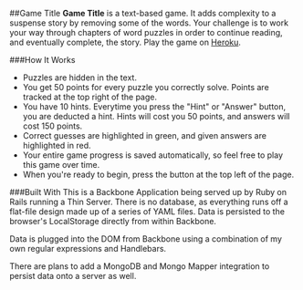 ##Game Title
**Game Title** is a text-based game. It adds complexity to a suspense story by removing some of the words. Your challenge is to work your way through chapters of word puzzles in order to continue reading, and eventually complete, the story. Play the game on [Heroku](http://game-title.herokuapp.com "Game Title").

###How It Works

- Puzzles are hidden in the text.
- You get 50 points for every puzzle you correctly solve. Points are tracked at the top right of the page.
- You have 10 hints. Everytime you press the "Hint" or "Answer" button, you are deducted a hint.
  Hints will cost you 50 points, and answers will cost 150 points.
- Correct guesses are highlighted in <span class="green-raw-highlight">green</span>, and given answers are highlighted in <span class="pink-raw-highlight">red</span>.
- Your entire game progress is saved automatically, so feel free to play this game over time.
- When you're ready to begin, press the button at the top left of the page.

###Built With
This is a Backbone Application being served up by Ruby on Rails running a Thin Server. There is no database, as everything runs off a flat-file design made up of a series of YAML files. Data is persisted to the browser's LocalStorage directly from within Backbone.

Data is plugged into the DOM from Backbone using a combination of my own regular expressions and Handlebars.

There are plans to add a MongoDB and Mongo Mapper integration to persist data onto a server as well.
